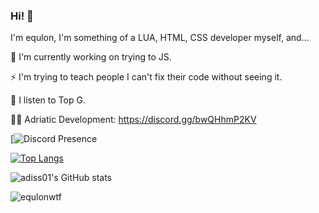 ### Hi! 👋
I'm equlon, I'm something of a LUA, HTML, CSS developer myself, and...

🔭 I'm currently working on trying to JS.

⚡ I'm trying to teach people I can't fix their code without seeing it.

💫 I listen to Top G.

👨‍💻 Adriatic Development: https://discord.gg/bwQHhmP2KV

[![Discord Presence](https://cdn.discordapp.com/attachments/857343327455281155/1015580659986731018/unknown.png)

[![Top Langs](https://github-readme-stats.vercel.app/api/top-langs/?username=equlonwtf&layout=compact&langs_count=10&theme=algolia)](https://github.com/anuraghazra/github-readme-stats)

![adiss01's GitHub stats](https://github-readme-stats.vercel.app/api?username=equlonwtf&show_icons=true&theme=algolia)

<img src="https://komarev.com/ghpvc/?username=equlonwtf&label=Number%20Visitors&color=000e27" alt="equlonwtf" /> </center>
